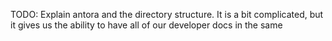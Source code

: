 TODO: Explain antora and the directory structure. It is a bit complicated, but
it gives us the ability to have all of our developer docs in the same 